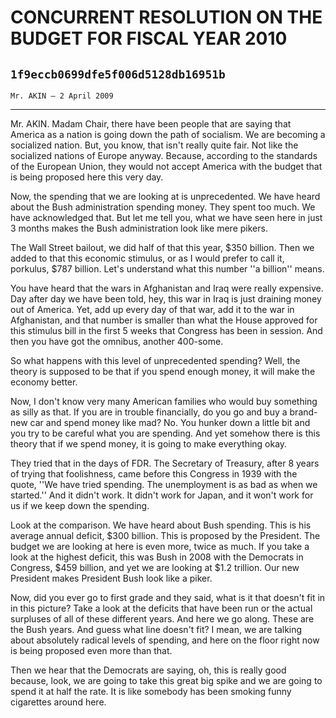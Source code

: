 # CONCURRENT RESOLUTION ON THE BUDGET FOR FISCAL YEAR 2010
## `1f9eccb0699dfe5f006d5128db16951b`
`Mr. AKIN — 2 April 2009`

---


Mr. AKIN. Madam Chair, there have been people that are saying that 
America as a nation is going down the path of socialism. We are 
becoming a socialized nation. But, you know, that isn't really quite 
fair. Not like the socialized nations of Europe anyway. Because, 
according to the standards of the European Union, they would not accept 
America with the budget that is being proposed here this very day.

Now, the spending that we are looking at is unprecedented. We have 
heard about the Bush administration spending money. They spent too 
much. We have acknowledged that. But let me tell you, what we have seen 
here in just 3 months makes the Bush administration look like mere 
pikers.

The Wall Street bailout, we did half of that this year, $350 billion. 
Then we added to that this economic stimulus, or as I would prefer to 
call it, porkulus, $787 billion. Let's understand what this number ''a 
billion'' means.

You have heard that the wars in Afghanistan and Iraq were really 
expensive. Day after day we have been told, hey, this war in Iraq is 
just draining money out of America. Yet, add up every day of that war, 
add it to the war in Afghanistan, and that number is smaller than what 
the House approved for this stimulus bill in the first 5 weeks that 
Congress has been in session. And then you have got the omnibus, 
another 400-some.

So what happens with this level of unprecedented spending? Well, the 
theory is supposed to be that if you spend enough money, it will make 
the economy better.

Now, I don't know very many American families who would buy something 
as silly as that. If you are in trouble financially, do you go and buy 
a brand-new car and spend money like mad? No. You hunker down a little 
bit and you try to be careful what you are spending. And yet somehow 
there is this theory that if we spend money, it is going to make 
everything okay.

They tried that in the days of FDR. The Secretary of Treasury, after 
8 years of trying that foolishness, came before this Congress in 1939 
with the quote, ''We have tried spending. The unemployment is as bad as 
when we started.'' And it didn't work. It didn't work for Japan, and it 
won't work for us if we keep down the spending.

Look at the comparison. We have heard about Bush spending. This is 
his average annual deficit, $300 billion. This is proposed by the 
President. The budget we are looking at here is even more, twice as 
much. If you take a look at the highest deficit, this was Bush in 2008 
with the Democrats in Congress, $459 billion, and yet we are looking at 
$1.2 trillion. Our new President makes President Bush look like a 
piker.

Now, did you ever go to first grade and they said, what is it that 
doesn't fit in in this picture? Take a look at the deficits that have 
been run or the actual surpluses of all of these different years. And 
here we go along. These are the Bush years. And guess what line doesn't 
fit? I mean, we are talking about absolutely radical levels of 
spending, and here on the floor right now is being proposed even more 
than that.

Then we hear that the Democrats are saying, oh, this is really good 
because, look, we are going to take this great big spike and we are 
going to spend it at half the rate. It is like somebody has been 
smoking funny cigarettes around here.